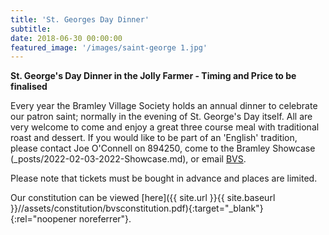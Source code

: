 ```yaml
---
title: 'St. Georges Day Dinner'
subtitle: 
date: 2018-06-30 00:00:00
featured_image: '/images/saint-george 1.jpg'
---
```


**St. George's Day Dinner in the Jolly Farmer - Timing and Price to be finalised**

Every year the Bramley Village Society holds an annual dinner to celebrate our patron saint; normally in the evening of St. George's Day itself.  All are very welcome to come and enjoy a great three course meal with traditional roast and dessert.  If you would like to be part of an 'English' tradition, please contact Joe O'Connell on 894250, come to the Bramley Showcase (_posts/2022-02-03-2022-Showcase.md), or email [BVS](mailto:BramleyVillageSociety@gmail.com).

Please note that tickets must be bought in advance and places are limited.

Our constitution can be viewed [here]({{ site.url }}{{ site.baseurl }}//assets/constitution/bvsconstitution.pdf){:target="_blank"}{:rel="noopener noreferrer"}.